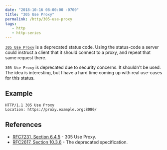 ```yaml
---
date: "2018-10-16 08:00:00 -0700"
title: "305 Use Proxy"
permalink: /http/305-use-proxy
tags:
   - http
   - http-series
---
```


[`305 Use Proxy`][1] is a deprecated status code. Using the status-code a
server could instruct a client that it should connect to a proxy, and repeat
that same request there.

`305 Use Proxy` is deprecated due to security concerns. It shouldn't be used.
The idea is interesting, but I have a hard time coming up with real use-cases
for this status.

Example
------

```http
HTTP/1.1 305 Use Proxy
Location: https://proxy.example.org:8080/
```

References
----------

* [RFC7231, Section 6.4.5][1] - 305 Use Proxy.
* [RFC2617, Section 10.3.6][2] - The deprecated specification.

[1]: https://tools.ietf.org/html/rfc7231#section-6.4.5
[2]: https://tools.ietf.org/html/rfc2616#section-10.3.6
